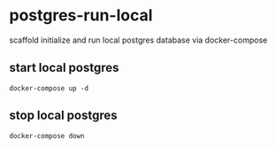 # postgres-run-local
scaffold initialize and run local postgres database via docker-compose

## start local postgres

```shell-script
docker-compose up -d
```

## stop local postgres

```shell-script
docker-compose down
```

